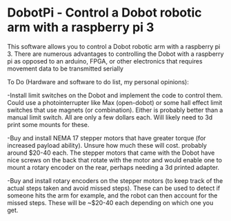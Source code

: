 # DobotPi - Control a Dobot robotic arm with a raspberry pi 3
This software allows you to control a Dobot robotic arm with a raspberry pi 3. There are numerous advantages to controlling the Dobot with a raspberry pi as opposed to an arduino, FPGA, or other electronics that requires movement data to be transmitted serially

To Do (Hardware and software to do list, my personal opinions):

-Install limit switches on the Dobot and implement the code to control them. Could use a photointerrupter like Max (open-dobot) or some hall effect limit switches that use magnets (or combination). Either is probably better than a manual limit switch. All are only a few dollars each. Will likely need to 3d print some mounts for these.

-Buy and install NEMA 17 stepper motors that have greater torque (for increased payload ability). Unsure how much these will cost. probably around $20-40 each. The stepper motors that came with the Dobot have nice screws on the back that rotate with the motor and would enable one to mount a rotary encoder on the rear, perhaps needing a 3d printed adapter.

-Buy and install rotary encoders on the stepper motors (to keep track of the actual steps taken and avoid missed steps). These can be used to detect if someone hits the arm for example, and the robot can then account for the missed steps. These will be ~$20-40 each depending on which one you get.
